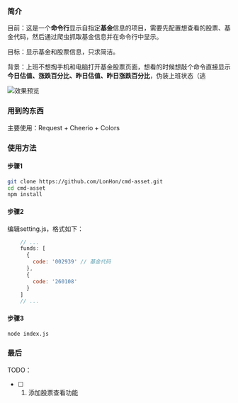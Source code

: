 ### 简介
目前：这是一个**命令行**显示自指定**基金**信息的项目，需要先配置想查看的股票、基金代码，然后通过爬虫抓取基金信息并在命令行中显示。

目标：显示基金和股票信息，只求简洁。

背景：上班不想掏手机和电脑打开基金股票页面，想看的时候想敲个命令直接显示**今日估值、涨跌百分比、昨日估值、昨日涨跌百分比**，伪装上班状态（逃

![效果预览][1]

### 用到的东西
主要使用：Request + Cheerio + Colors

### 使用方法
#### 步骤1
``` bash
git clone https://github.com/LonHon/cmd-asset.git
cd cmd-asset
npm install
```
#### 步骤2
编辑setting.js，格式如下：
``` javascript
    // ...
    funds: [
      {
        code: '002939' // 基金代码
      },
      {
        code: '260108'
      }
    ]
    // ...
```

#### 步骤3
``` bash
node index.js
```

### 最后
TODO：
* [ ] 1. 添加股票查看功能


  [1]: https://i.loli.net/2020/01/03/iGcFa2m9fPbpL8X.jpg